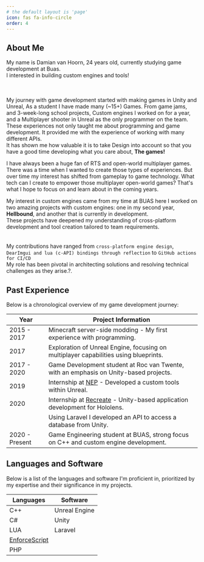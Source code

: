 ```yaml
---
# the default layout is 'page'
icon: fas fa-info-circle
order: 4
---
```


## About Me
My name is Damian van Hoorn, 24 years old, currently studying game development at Buas.<br>
I interested in building custom engines and tools!

<br><br>
My journey with game development started with making games in Unity and Unreal, As a student I have made many (~15+) Games. From game jams, and 3-week-long school projects,
Custom engines I worked on for a year, and a Multiplayer shooter in Unreal as the only programmer on the team.<br>
These experiences not only taught me about programming and game development. It provided me with the experience of working with many different APIs.<br> It has shown me how valuable it is to take Design into account so that you have a good time developing what you care about, **The games!**<br>

I have always been a huge fan of RTS and open-world multiplayer games. There was a time when I wanted to create those types of experiences. But over time my interest has shifted from gameplay to game technology. What tech can I create to empower those multiplayer open-world games?
That's what I hope to focus on and learn about in the coming years.

My interest in custom engines came from my time at BUAS here I worked on two amazing projects with custom engines: one in my second year, **Hellbound**, and another that is currently in development.<br>
These projects have deepened my understanding of cross-platform development and tool creation tailored to team requirements.  
<br><br>My contributions have ranged from `cross-platform engine design`, `DearImgui and lua (c-API) bindings through reflection` to `GitHub actions for CI/CD`<br>
My role has been pivotal in architecting solutions and resolving technical challenges as they arise.?.

## Past Experience
Below is a chronological overview of my game development journey:

| Year | Project Information |
| ----------- | ----------- |
| 2015 - 2017 | Minecraft server-side modding - My first experience with programming. |
| 2017 | Exploration of Unreal Engine, focusing on multiplayer capabilities using blueprints. |
| 2017 - 2020 | Game Development student at Roc van Twente, with an emphasis on Unity-based projects. |
| 2019 | Internship at [NEP](https://www.nepworldwide.nl/) - Developed a custom tools within Unreal. |
| 2020 | Internship at [Recreate](https://recreate.nl/) - Unity-based application development for Hololens. |
|      | Using Laravel I developed an API to access a database from Unity. |
| 2020 - Present | Game Engineering student at BUAS, strong focus on C++ and custom engine development. |

## Languages and Software
Below is a list of the languages and software I'm proficient in, prioritized by my expertise and their significance in my projects.

| Languages | Software |
| ----------- | ----------- |
| C++ | Unreal Engine |
| C# | Unity |
| LUA | Laravel |
| [EnforceScript](https://community.bistudio.com/wiki/DayZ:Enforce_Script_Syntax) |  |
| PHP |  |